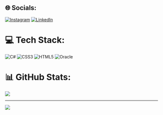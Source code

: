 
## 🌐 Socials:
[![Instagram](https://img.shields.io/badge/Instagram-%23E4405F.svg?logo=Instagram&logoColor=white)](https://instagram.com/zzleman) [![LinkedIn](https://img.shields.io/badge/LinkedIn-%230077B5.svg?logo=linkedin&logoColor=white)](https://linkedin.com/in/zzleman) 

# 💻 Tech Stack:
![C#](https://img.shields.io/badge/c%23-%23239120.svg?style=flat&logo=c-sharp&logoColor=white) ![CSS3](https://img.shields.io/badge/css3-%231572B6.svg?style=flat&logo=css3&logoColor=white) ![HTML5](https://img.shields.io/badge/html5-%23E34F26.svg?style=flat&logo=html5&logoColor=white) ![Oracle](https://img.shields.io/badge/Oracle-F80000?style=flat&logo=oracle&logoColor=white)
# 📊 GitHub Stats:
![](https://github-readme-streak-stats.herokuapp.com/?user=zzleman]&theme=tokyonight&hide_border=false)<br/>

---
[![](https://visitcount.itsvg.in/api?id=zzleman]&icon=0&color=6)](https://visitcount.itsvg.in)

<!-- Proudly created with GPRM ( https://gprm.itsvg.in ) -->
